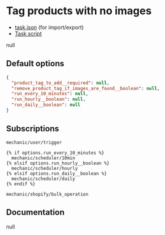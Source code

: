# Tag products with no images

* [task.json](../../tasks/tag-products-with-no-images.json) (for import/export)
* [Task script](./script.liquid)

null

## Default options

```json
{
  "product_tag_to_add__required": null,
  "remove_product_tag_if_images_are_found__boolean": null,
  "run_every_10_minutes": null,
  "run_hourly__boolean": null,
  "run_daily__boolean": null
}
```

## Subscriptions

```liquid
mechanic/user/trigger

{% if options.run_every_10_minutes %}
  mechanic/scheduler/10min
{% elsif options.run_hourly__boolean %}
  mechanic/scheduler/hourly
{% elsif options.run_daily__boolean %}
  mechanic/scheduler/daily
{% endif %}

mechanic/shopify/bulk_operation
```

## Documentation

null
